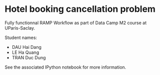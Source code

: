 # Hotel booking cancellation problem

Fully functionnal RAMP Workflow as part of Data Camp M2 course at UParis-Saclay.

Student names:
* DAU Hai Dang
* LE Ha Quang
* TRAN Duc Dung

See the associated IPython notebook for more information.
